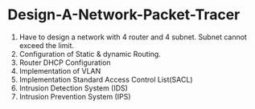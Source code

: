 # Design-A-Network-Packet-Tracer
1. Have to design a network with 4 router and 4 subnet. Subnet cannot exceed the limit.
2. Configuration of Static & dynamic Routing. 
3. Router DHCP Configuration
4. Implementation of VLAN 
5. Implementation Standard Access Control List(SACL)
6. Intrusion Detection System (IDS)
7. Intrusion Prevention System (IPS)
